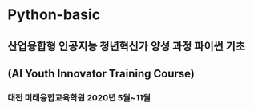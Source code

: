 # Python-basic

## 산업융합형 인공지능 청년혁신가 양성 과정 파이썬 기초

## (AI Youth Innovator Training Course)

### 대전 미래융합교육학원 2020년 5월~11월
